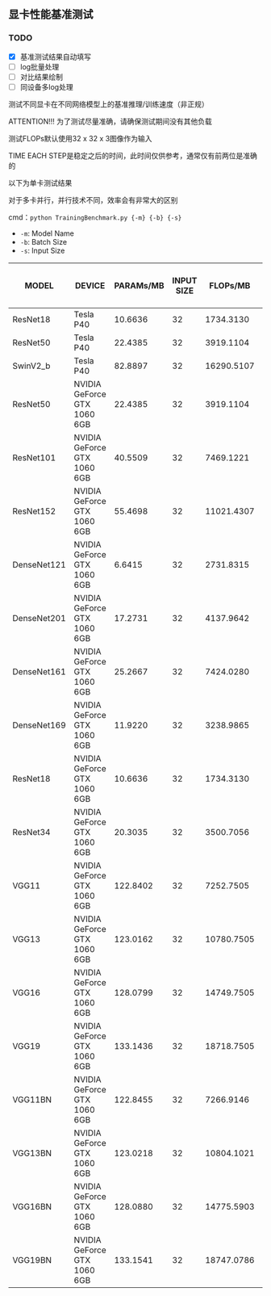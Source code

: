## 显卡性能基准测试

### TODO
- [x] 基准测试结果自动填写
- [ ] log批量处理
- [ ] 对比结果绘制
- [ ] 同设备多log处理

测试不同显卡在不同网络模型上的基准推理/训练速度（非正规）

ATTENTION!!! 为了测试尽量准确，请确保测试期间没有其他负载

测试FLOPs默认使用32 x 32 x 3图像作为输入

TIME EACH STEP是稳定之后的时间，此时间仅供参考，通常仅有前两位是准确的

以下为单卡测试结果

对于多卡并行，并行技术不同，效率会有非常大的区别

cmd：```python TrainingBenchmark.py {-m} {-b} {-s}```
* ```-m```: Model Name
* ```-b```: Batch Size
* ```-s```: Input Size

| MODEL       | DEVICE           | PARAMs/MB | INPUT SIZE | FLOPs/MB | BATCH_SIZE | TIME EACH STEP / s |
|-------------|------------------|-----------|------------|----------|------------|--------------------|
|ResNet18|Tesla P40|10.6636|32|1734.3130|64|0.0221|
|ResNet50|Tesla P40|22.4385|32|3919.1104|64|0.0549|
|SwinV2_b|Tesla P40|82.8897|32|16290.5107|64|0.2809|
|ResNet50|NVIDIA GeForce GTX 1060 6GB|22.4385|32|3919.1104|64|0.0685|
|ResNet101|NVIDIA GeForce GTX 1060 6GB|40.5509|32|7469.1221|64|0.1110|
|ResNet152|NVIDIA GeForce GTX 1060 6GB|55.4698|32|11021.4307|64|0.1461|
|DenseNet121|NVIDIA GeForce GTX 1060 6GB|6.6415|32|2731.8315|64|0.0799|
|DenseNet201|NVIDIA GeForce GTX 1060 6GB|17.2731|32|4137.9642|64|0.1347|
|DenseNet161|NVIDIA GeForce GTX 1060 6GB|25.2667|32|7424.0280|64|0.1345|
|DenseNet169|NVIDIA GeForce GTX 1060 6GB|11.9220|32|3238.9865|64|0.1115|
|ResNet18|NVIDIA GeForce GTX 1060 6GB|10.6636|32|1734.3130|64|0.0415|
|ResNet34|NVIDIA GeForce GTX 1060 6GB|20.3035|32|3500.7056|64|0.0711|
|VGG11|NVIDIA GeForce GTX 1060 6GB|122.8402|32|7252.7505|64|0.1030|
|VGG13|NVIDIA GeForce GTX 1060 6GB|123.0162|32|10780.7505|64|0.1230|
|VGG16|NVIDIA GeForce GTX 1060 6GB|128.0799|32|14749.7505|64|0.1353|
|VGG19|NVIDIA GeForce GTX 1060 6GB|133.1436|32|18718.7505|64|0.1475|
|VGG11BN|NVIDIA GeForce GTX 1060 6GB|122.8455|32|7266.9146|64|0.1044|
|VGG13BN|NVIDIA GeForce GTX 1060 6GB|123.0218|32|10804.1021|64|0.1262|
|VGG16BN|NVIDIA GeForce GTX 1060 6GB|128.0880|32|14775.5903|64|0.1403|
|VGG19BN|NVIDIA GeForce GTX 1060 6GB|133.1541|32|18747.0786|64|0.1495|